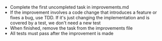 - Complete the first uncompleted task in improvements.md
- If the improvement involves a code change that introduces a feature or fixes a bug, use TDD. If it's just changing the implementation and is covered by a test, we don't need a new test
- When finished, remove the task from the improvements file
- All tests must pass after the improvement is made
